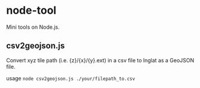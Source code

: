 # node-tool
Mini tools on Node.js.

## csv2geojson.js
Convert xyz tile path (i.e. {z}/{x}/{y}.ext) in a csv file to lnglat as a GeoJSON file. 

usage
```node csv2geojson.js ./your/filepath_to.csv```

